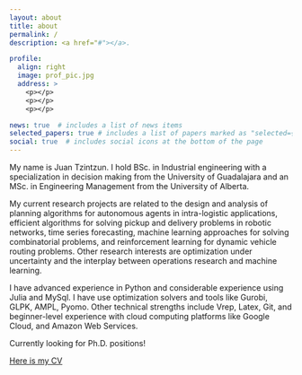 ```yaml
---
layout: about
title: about
permalink: /
description: <a href="#"></a>.

profile:
  align: right
  image: prof_pic.jpg
  address: >
    <p></p>
    <p></p>
    <p></p>

news: true  # includes a list of news items
selected_papers: true # includes a list of papers marked as "selected={true}"
social: true  # includes social icons at the bottom of the page
---
```

My name is Juan Tzintzun. I hold BSc. in Industrial engineering
with a specialization in decision making from the University of Guadalajara and an MSc. in
Engineering Management from the University of Alberta.

My current research projects are related to the design and analysis of planning algorithms for autonomous agents in intra-logistic applications,  efficient algorithms for solving pickup and delivery problems in robotic networks, time series forecasting, machine learning approaches for solving combinatorial problems, and reinforcement learning for dynamic vehicle routing problems. Other research interests are optimization under uncertainty and the interplay between operations research and machine learning.

I have
advanced experience in Python and considerable experience using Julia and MySql. I have use
optimization solvers and tools like Gurobi, GLPK, AMPL, Pyomo. Other technical strengths
include Vrep, Latex, Git, and beginner-level experience with cloud computing platforms like
Google Cloud, and Amazon Web Services.

Currently looking for Ph.D. positions!

[Here is my CV](/assets/pdf/juan_tzintzun_cv_academic.pdf)
